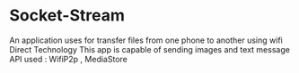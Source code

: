 # Socket-Stream
An application uses for transfer files from one phone to another using wifi Direct Technology
This app is capable of sending images and text message 
API used : WifiP2p , MediaStore 
